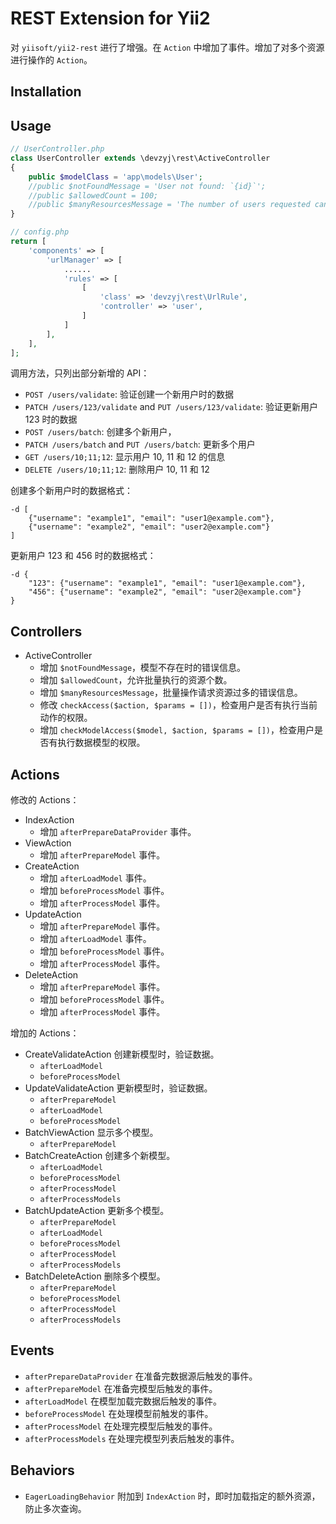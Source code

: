 REST Extension for Yii2
=======================

对 `yiisoft/yii2-rest` 进行了增强。在 `Action` 中增加了事件。增加了对多个资源进行操作的 `Action`。


Installation
------------


Usage
-----

```php
// UserController.php
class UserController extends \devzyj\rest\ActiveController
{
    public $modelClass = 'app\models\User';
    //public $notFoundMessage = 'User not found: `{id}`';
    //public $allowedCount = 100;
    //public $manyResourcesMessage = 'The number of users requested cannot exceed `{allowedCount}`.';
}

// config.php
return [
    'components' => [
        'urlManager' => [
            ......
            'rules' => [
                [
                    'class' => 'devzyj\rest\UrlRule',
                    'controller' => 'user',
                ]
            ]
        ],
    ],
];
```

调用方法，只列出部分新增的 API：

- `POST /users/validate`: 验证创建一个新用户时的数据
- `PATCH /users/123/validate` and `PUT /users/123/validate`: 验证更新用户 123 时的数据
- `POST /users/batch`: 创建多个新用户，
- `PATCH /users/batch` and `PUT /users/batch`: 更新多个用户
- `GET /users/10;11;12`: 显示用户 10, 11 和 12 的信息
- `DELETE /users/10;11;12`: 删除用户 10, 11 和 12

创建多个新用户时的数据格式：

```
-d [
    {"username": "example1", "email": "user1@example.com"},
    {"username": "example2", "email": "user2@example.com"}
]
```

更新用户 123 和 456 时的数据格式：

```
-d {
    "123": {"username": "example1", "email": "user1@example.com"},
    "456": {"username": "example2", "email": "user2@example.com"}
}
```


Controllers
-----------

- ActiveController
    - 增加 `$notFoundMessage`，模型不存在时的错误信息。
    - 增加 `$allowedCount`，允许批量执行的资源个数。
    - 增加 `$manyResourcesMessage`，批量操作请求资源过多的错误信息。
    - 修改 `checkAccess($action, $params = [])`，检查用户是否有执行当前动作的权限。
    - 增加 `checkModelAccess($model, $action, $params = [])`，检查用户是否有执行数据模型的权限。


Actions
-------

修改的 Actions：

- IndexAction
    - 增加 `afterPrepareDataProvider` 事件。
- ViewAction
    - 增加 `afterPrepareModel` 事件。
- CreateAction
    - 增加 `afterLoadModel` 事件。
    - 增加 `beforeProcessModel` 事件。
    - 增加 `afterProcessModel` 事件。
- UpdateAction
    - 增加 `afterPrepareModel` 事件。
    - 增加 `afterLoadModel` 事件。
    - 增加 `beforeProcessModel` 事件。
    - 增加 `afterProcessModel` 事件。
- DeleteAction
    - 增加 `afterPrepareModel` 事件。
    - 增加 `beforeProcessModel` 事件。
    - 增加 `afterProcessModel` 事件。

增加的 Actions：

- CreateValidateAction 创建新模型时，验证数据。
    - `afterLoadModel`
    - `beforeProcessModel`
- UpdateValidateAction 更新模型时，验证数据。
    - `afterPrepareModel`
    - `afterLoadModel`
    - `beforeProcessModel`
- BatchViewAction 显示多个模型。
    - `afterPrepareModel`
- BatchCreateAction 创建多个新模型。
    - `afterLoadModel`
    - `beforeProcessModel`
    - `afterProcessModel`
    - `afterProcessModels`
- BatchUpdateAction 更新多个模型。
    - `afterPrepareModel`
    - `afterLoadModel`
    - `beforeProcessModel`
    - `afterProcessModel`
    - `afterProcessModels`
- BatchDeleteAction 删除多个模型。
    - `afterPrepareModel`
    - `beforeProcessModel`
    - `afterProcessModel`
    - `afterProcessModels`


Events
------

- `afterPrepareDataProvider` 在准备完数据源后触发的事件。
- `afterPrepareModel` 在准备完模型后触发的事件。
- `afterLoadModel` 在模型加载完数据后触发的事件。
- `beforeProcessModel` 在处理模型前触发的事件。
- `afterProcessModel` 在处理完模型后触发的事件。
- `afterProcessModels` 在处理完模型列表后触发的事件。


Behaviors
---------

- `EagerLoadingBehavior` 附加到 `IndexAction` 时，即时加载指定的额外资源，防止多次查询。